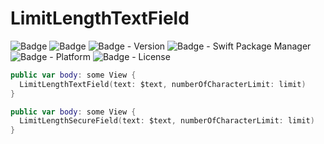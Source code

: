# LimitLengthTextField

![Badge](https://img.shields.io/badge/swift-white.svg?style=flat-square&logo=Swift)
![Badge](https://img.shields.io/badge/SwiftUI-001b87.svg?style=flat-square&logo=Swift&logoColor=black)
![Badge - Version](https://img.shields.io/badge/Version-0.7.0-1177AA?style=flat-square)
![Badge - Swift Package Manager](https://img.shields.io/badge/SPM-compatible-orange?style=flat-square)
![Badge - Platform](https://img.shields.io/badge/platform-macOS_12.0|iOS_15.0-yellow?style=flat-square)
![Badge - License](https://img.shields.io/badge/license-MIT-black?style=flat-square)


```swift
public var body: some View {
  LimitLengthTextField(text: $text, numberOfCharacterLimit: limit)
}
```

```swift
public var body: some View {
  LimitLengthSecureField(text: $text, numberOfCharacterLimit: limit)
}
```
